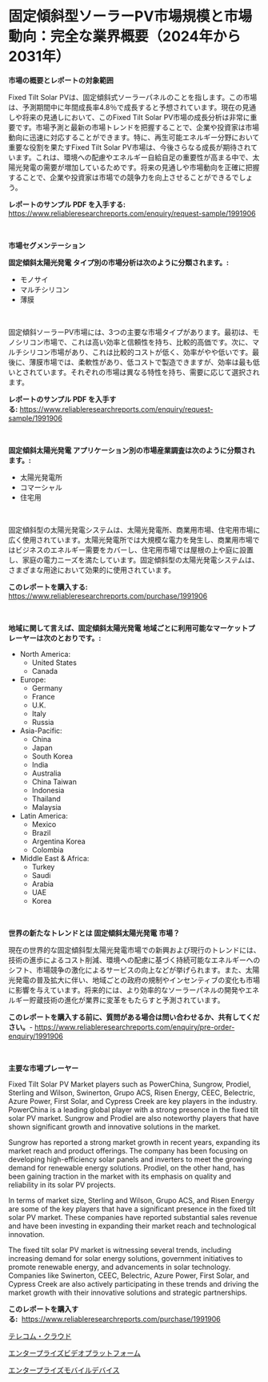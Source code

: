 <p><h1>固定傾斜型ソーラーPV市場規模と市場動向：完全な業界概要（2024年から2031年）</h1></p><p><strong>市場の概要とレポートの対象範囲</strong></p>
<p><p>Fixed Tilt Solar PVは、固定傾斜式ソーラーパネルのことを指します。この市場は、予測期間中に年間成長率4.8％で成長すると予想されています。現在の見通しや将来の見通しにおいて、このFixed Tilt Solar PV市場の成長分析は非常に重要です。市場予測と最新の市場トレンドを把握することで、企業や投資家は市場動向に迅速に対応することができます。特に、再生可能エネルギー分野において重要な役割を果たすFixed Tilt Solar PV市場は、今後さらなる成長が期待されています。これは、環境への配慮やエネルギー自給自足の重要性が高まる中で、太陽光発電の需要が増加しているためです。将来の見通しや市場動向を正確に把握することで、企業や投資家は市場での競争力を向上させることができるでしょう。</p></p>
<p><strong>レポートのサンプル PDF を入手する:</strong> <a href="https://www.reliableresearchreports.com/enquiry/request-sample/1991906">https://www.reliableresearchreports.com/enquiry/request-sample/1991906</a></p>
<p>&nbsp;</p>
<p><strong>市場セグメンテーション</strong></p>
<p><strong>固定傾斜太陽光発電 タイプ別の市場分析は次のように分類されます。:</strong></p>
<p><ul><li>モノサイ</li><li>マルチシリコン</li><li>薄膜</li></ul></p>
<p>&nbsp;</p>
<p><p>固定傾斜ソーラーPV市場には、3つの主要な市場タイプがあります。最初は、モノシリコン市場で、これは高い効率と信頼性を持ち、比較的高価です。次に、マルチシリコン市場があり、これは比較的コストが低く、効率がやや低いです。最後に、薄膜市場では、柔軟性があり、低コストで製造できますが、効率は最も低いとされています。それぞれの市場は異なる特性を持ち、需要に応じて選択されます。</p></p>
<p><strong>レポートのサンプル PDF を入手する:</strong>&nbsp;<a href="https://www.reliableresearchreports.com/enquiry/request-sample/1991906">https://www.reliableresearchreports.com/enquiry/request-sample/1991906</a></p>
<p>&nbsp;</p>
<p><strong> 固定傾斜太陽光発電 アプリケーション別の市場産業調査は次のように分類されます。:</strong></p>
<p><ul><li>太陽光発電所</li><li>コマーシャル</li><li>住宅用</li></ul></p>
<p>&nbsp;</p>
<p><p>固定傾斜型の太陽光発電システムは、太陽光発電所、商業用市場、住宅用市場に広く使用されています。太陽光発電所では大規模な電力を発生し、商業用市場ではビジネスのエネルギー需要をカバーし、住宅用市場では屋根の上や庭に設置し、家庭の電力ニーズを満たしています。固定傾斜型の太陽光発電システムは、さまざまな用途において効果的に使用されています。</p></p>
<p><strong>このレポートを購入する:</strong>&nbsp; <a href="https://www.reliableresearchreports.com/purchase/1991906">https://www.reliableresearchreports.com/purchase/1991906</a></p>
<p>&nbsp;</p>
<p><strong>地域に関して言えば、固定傾斜太陽光発電 地域ごとに利用可能なマーケットプレーヤーは次のとおりです。:</strong></p>
<p><ul>
    <li>
        North America:
        <ul>
            <li>United States</li>
            <li>Canada</li>
        </ul>
    </li>
    <li>
        Europe:
        <ul>
            <li>Germany</li>
            <li>France</li>
            <li>U.K.</li>
            <li>Italy</li>
            <li>Russia</li>
        </ul>
    </li>
    <li>
        Asia-Pacific:
        <ul>
            <li>China</li>
            <li>Japan</li>
            <li>South Korea</li>
            <li>India</li>
            <li>Australia</li>
            <li>China Taiwan</li>
            <li>Indonesia</li>
            <li>Thailand</li>
            <li>Malaysia</li>
        </ul>
    </li>
    <li>
        Latin America:
        <ul>
            <li>Mexico</li>
            <li>Brazil</li>
            <li>Argentina Korea</li>
            <li>Colombia</li>
        </ul>
    </li>
    <li>
        Middle East & Africa:
        <ul>
            <li>Turkey</li>
            <li>Saudi</li>
            <li>Arabia</li>
            <li>UAE</li>
            <li>Korea</li>
        </ul>
    </li>
    </ul></p>
<p>&nbsp;</p>
<p><strong>世界の新たなトレンドとは 固定傾斜太陽光発電 市場？</strong></p>
<p><p>現在の世界的な固定傾斜型太陽光発電市場での新興および現行のトレンドには、技術の進歩によるコスト削減、環境への配慮に基づく持続可能なエネルギーへのシフト、市場競争の激化によるサービスの向上などが挙げられます。また、太陽光発電の普及拡大に伴い、地域ごとの政府の規制やインセンティブの変化も市場に影響を与えています。将来的には、より効率的なソーラーパネルの開発やエネルギー貯蔵技術の進化が業界に変革をもたらすと予測されています。</p></p>
<p><strong>このレポートを購入する前に、質問がある場合は問い合わせるか、共有してください。</strong>- <a href="https://www.reliableresearchreports.com/enquiry/pre-order-enquiry/1991906">https://www.reliableresearchreports.com/enquiry/pre-order-enquiry/1991906</a></p>
<p>&nbsp;</p>
<p><strong>主要な市場プレーヤー</strong></p>
<p><p>Fixed Tilt Solar PV Market players such as PowerChina, Sungrow, Prodiel, Sterling and Wilson, Swinerton, Grupo ACS, Risen Energy, CEEC, Belectric, Azure Power, First Solar, and Cypress Creek are key players in the industry. PowerChina is a leading global player with a strong presence in the fixed tilt solar PV market. Sungrow and Prodiel are also noteworthy players that have shown significant growth and innovative solutions in the market.</p><p>Sungrow has reported a strong market growth in recent years, expanding its market reach and product offerings. The company has been focusing on developing high-efficiency solar panels and inverters to meet the growing demand for renewable energy solutions. Prodiel, on the other hand, has been gaining traction in the market with its emphasis on quality and reliability in its solar PV projects.</p><p>In terms of market size, Sterling and Wilson, Grupo ACS, and Risen Energy are some of the key players that have a significant presence in the fixed tilt solar PV market. These companies have reported substantial sales revenue and have been investing in expanding their market reach and technological innovation.</p><p>The fixed tilt solar PV market is witnessing several trends, including increasing demand for solar energy solutions, government initiatives to promote renewable energy, and advancements in solar technology. Companies like Swinerton, CEEC, Belectric, Azure Power, First Solar, and Cypress Creek are also actively participating in these trends and driving the market growth with their innovative solutions and strategic partnerships.</p></p>
<p><strong>このレポートを購入する:</strong>&nbsp;&nbsp;<a href="https://www.reliableresearchreports.com/purchase/1991906">https://www.reliableresearchreports.com/purchase/1991906</a></p>
<p><p><a href="https://github.com/lily-u-genius/Market-Research-Report-List-1/blob/main/44732988662.md">テレコム・クラウド</a></p><p><a href="https://github.com/dandier2003/Market-Research-Report-List-1/blob/main/85201428661.md">エンタープライズビデオプラットフォーム</a></p><p><a href="https://github.com/sghwr779811674/Market-Research-Report-List-1/blob/main/65557338660.md">エンタープライズモバイルデバイス</a></p></p>